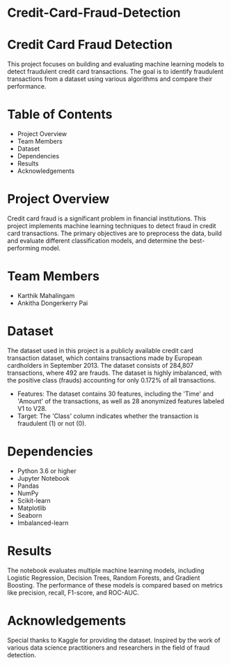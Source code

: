# Credit-Card-Fraud-Detection
# Credit Card Fraud Detection
This project focuses on building and evaluating machine learning models to detect fraudulent credit card transactions. The goal is to identify fraudulent transactions from a dataset using various algorithms and compare their performance.

# Table of Contents
- Project Overview
- Team Members
- Dataset
- Dependencies
- Results
- Acknowledgements

# Project Overview
Credit card fraud is a significant problem in financial institutions. This project implements machine learning techniques to detect fraud in credit card transactions. The primary objectives are to preprocess the data, build and evaluate different classification models, and determine the best-performing model.

# Team Members
- Karthik Mahalingam
- Ankitha Dongerkerry Pai
  
# Dataset
The dataset used in this project is a publicly available credit card transaction dataset, which contains transactions made by European cardholders in September 2013. The dataset consists of 284,807 transactions, where 492 are frauds. The dataset is highly imbalanced, with the positive class (frauds) accounting for only 0.172% of all transactions.

- Features: The dataset contains 30 features, including the 'Time' and 'Amount' of the transactions, as well as 28 anonymized features labeled V1 to V28.
- Target: The 'Class' column indicates whether the transaction is fraudulent (1) or not (0).

# Dependencies
- Python 3.6 or higher
- Jupyter Notebook
- Pandas
- NumPy
- Scikit-learn
- Matplotlib
- Seaborn
- Imbalanced-learn

# Results
The notebook evaluates multiple machine learning models, including Logistic Regression, Decision Trees, Random Forests, and Gradient Boosting. The performance of these models is compared based on metrics like precision, recall, F1-score, and ROC-AUC.

# Acknowledgements
Special thanks to Kaggle for providing the dataset.
Inspired by the work of various data science practitioners and researchers in the field of fraud detection.
